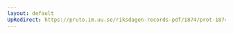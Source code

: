 ```yaml
---
layout: default
UpRedirect: https://pruto.im.uu.se/riksdagen-records-pdf/1874/prot-1874--ak--331/prot-1874--ak--331_035.pdf
---
```

